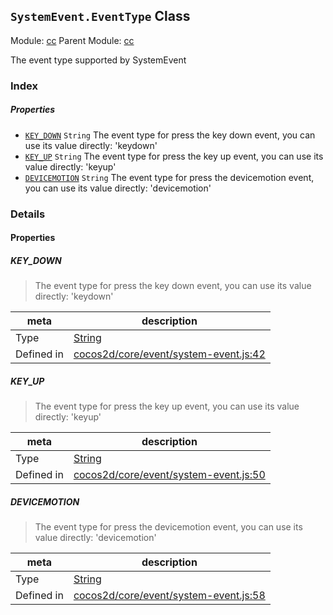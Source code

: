 ## `SystemEvent.EventType` Class



Module: [cc](../modules/cc.md)
Parent Module: [cc](../modules/cc.md)


The event type supported by SystemEvent



### Index

##### Properties

  - [`KEY_DOWN`](#keydown) `String` The event type for press the key down event, you can use its value directly: 'keydown'
  - [`KEY_UP`](#keyup) `String` The event type for press the key up event, you can use its value directly: 'keyup'
  - [`DEVICEMOTION`](#devicemotion) `String` The event type for press the devicemotion event, you can use its value directly: 'devicemotion'





### Details


#### Properties


##### KEY_DOWN

> The event type for press the key down event, you can use its value directly: 'keydown'

| meta | description |
|------|-------------|
| Type | <a href="https://developer.mozilla.org/en/JavaScript/Reference/Global_Objects/String" class="crosslink external" target="_blank">String</a> |
| Defined in | [cocos2d/core/event/system-event.js:42](https://github.com/cocos-creator/engine/blob/efe6330ab64803299d3b7fecde039ffed2d9e696/cocos2d/core/event/system-event.js#L42) |



##### KEY_UP

> The event type for press the key up event, you can use its value directly: 'keyup'

| meta | description |
|------|-------------|
| Type | <a href="https://developer.mozilla.org/en/JavaScript/Reference/Global_Objects/String" class="crosslink external" target="_blank">String</a> |
| Defined in | [cocos2d/core/event/system-event.js:50](https://github.com/cocos-creator/engine/blob/efe6330ab64803299d3b7fecde039ffed2d9e696/cocos2d/core/event/system-event.js#L50) |



##### DEVICEMOTION

> The event type for press the devicemotion event, you can use its value directly: 'devicemotion'

| meta | description |
|------|-------------|
| Type | <a href="https://developer.mozilla.org/en/JavaScript/Reference/Global_Objects/String" class="crosslink external" target="_blank">String</a> |
| Defined in | [cocos2d/core/event/system-event.js:58](https://github.com/cocos-creator/engine/blob/efe6330ab64803299d3b7fecde039ffed2d9e696/cocos2d/core/event/system-event.js#L58) |






